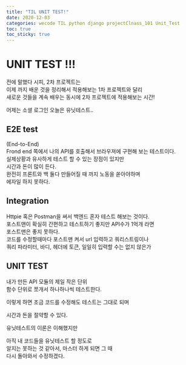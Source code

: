 ```yaml
---
title: "TIL UNIT TEST!"
date: 2020-12-03
categories: wecode TIL python django projectClnass_101 Unit_Test
toc: true
toc_sticky: true
---
```

  
  # UNIT TEST !!!
  
전에 말했다 시피, 2차 프로젝트는  
이제 까지 배운 것을 정리해서 적용해보는 1차 프로젝트와 달리  
새로운 것들을 계속 배우는 동시에 2차 프로젝트에 적용해보는 시간!  
  
어제는 소셜 로그인 오늘은 유닛테스트..  
  
  
## E2E test  
(End-to-End)  
Frond end 쪽에서 나의 API를 호출해서 브라우져에 구현해 보는 테스트이다.  
실제상황과 유사하게 테스트 할 수 있는 장점이 있지만  
시간과 돈이 많이 든다.  
완전히 프론트와 백 둘다 만들어질 때 까지 노동을 쏟아야하며  
에자일 하지 못하다.  
  
## Integration  
Httpie 혹은 Postman을 써서 백엔드 혼자 테스트 해보는 것이다.  
포스트맨이 확실히 간편하고 테스트하기 좋지만 API수가 1억개 라면  
포스트맨은 좋지 못하다.  
코드를 수정할때마다 포스트맨 켜서 url 입력하고 쿼리스트링이나  
쿼리 파라미터, 바디, 헤더에 토큰, 일일히 입력할 수는 없지 않은가  
  
## UNIT TEST  
내가 만든 API 모듈의 제일 작은 단위  
함수 단위로 쪼개서 하나하나씩 테스트한다.  
  
이렇게 하면 조금 코드를 수정해도 테스트는 그대로 되며  
  
시간과 돈을 절약할 수 있다.  
  
유닛테스트의 이론은 이해했지만  
  
아직 내 코드들을 유닛테스트 할 정도로  
알지는 못하는 것 같아서, 마스터 하게 되면 그 때  
다시 돌아와서 수정하겠다.  